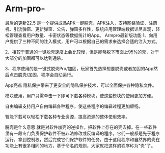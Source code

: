 # Arm-pro-
最后的更新22.5
是一个提供成品APK一键脱壳，APK注入，支持网络验证、注册机、引流弹窗、更新弹窗、公告，弹窗多样性，系统应用管理端数据详尽直观，轻松管理查看用户数量、卡密状态等数据统计的App。
Armpro最新版功能
1、向用户提供了三种不同的注入模式，用户可以根据自己的需求来选择合适的注入方式。

2、相较于普通的一键脱壳速度上会比较慢，但是能够脱下市面上95%的壳，对于大部分的加固都可以达到通杀。

3、程序使用的是一键式脱壳Pro/加固，玩家首先选择想要脱壳或者加固的App然后点击脱壳/加固，程序会自动运行。

App亮点
隐私保护带来了更安全的隐私保护技术，可以全面保护各种隐私文件。

模块使用，用户只需单击一下即可下载各种模块，使这些模块的使用更加方便。

自由编辑支持用户自由编辑各种程序，使这些程序的编辑过程更加顺畅。

智能下载可以轻松下载各种专业资源，提高资源的整体使用效率。

脱壳是什么意思
就是对软件加壳的逆操作，把软件上存在的壳去掉。在一些软件里有一段专门负责保护软件不被非法修改或反编译的程序。它们一般都是先于程序运行，拿到控制权，然后完成它们保护软件的任务。由于这段程序和自然界的壳在功能上有很多相同的地方，基于命名的规则，大家就把这样的程序称为"壳"了。
